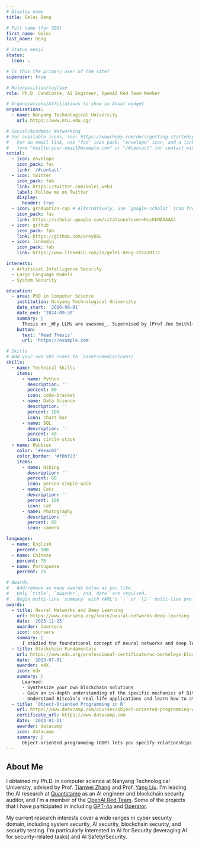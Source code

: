 ```yaml
---
# Display name
title: Gelei Deng

# Full name (for SEO)
first_name: Gelei
last_name: Deng

# Status emoji
status:
  icon: ☕️

# Is this the primary user of the site?
superuser: true

# Role/position/tagline
role: Ph.D. Candidate, AI Engineer, OpenAI Red Team Member

# Organizations/Affiliations to show in About widget
organizations:
  - name: Nanyang Technological University
    url: https://www.ntu.edu.sg/

# Social/Academic Networking
# For available icons, see: https://wowchemy.com/docs/getting-started/page-builder/#icons
#   For an email link, use "fas" icon pack, "envelope" icon, and a link in the
#   form "mailto:your-email@example.com" or "/#contact" for contact widget.
social:
  - icon: envelope
    icon_pack: fas
    link: '/#contact'
  - icon: twitter
    icon_pack: fab
    link: https://twitter.com/Gelei_web3
    label: Follow me on Twitter
    display:
      header: true
  - icon: graduation-cap # Alternatively, use `google-scholar` icon from `ai` icon pack
    icon_pack: fas
    link: https://scholar.google.com/citations?user=NuzUkMEAAAAJ
  - icon: github
    icon_pack: fab
    link: https://github.com/GreyDGL
  - icon: linkedin
    icon_pack: fab
    link: https://www.linkedin.com/in/gelei-deng-225a10112

interests:
  - Artificial Intelligence Security
  - Large Language Models
  - System Security

education:
  - area: PhD in Computer Science
    institution: Nanyang Technological University
    date_start: '2020-08-01'
    date_end: '2024-09-30'
    summary: |
      Thesis on _Why LLMs are awesome_. Supervised by [Prof Joe Smith](https://example.com). Presented papers at 5 IEEE conferences with the contributions being published in 2 Springer journals.
    button:
      text: 'Read Thesis'
      url: 'https://example.com'

# Skills
# Add your own SVG icons to `assets/media/icons/`
skills:
  - name: Technical Skills
    items:
      - name: Python
        description: ''
        percent: 80
        icon: code-bracket
      - name: Data Science
        description: ''
        percent: 100
        icon: chart-bar
      - name: SQL
        description: ''
        percent: 40
        icon: circle-stack
  - name: Hobbies
    color: '#eeac02'
    color_border: '#f0bf23'
    items:
      - name: Hiking
        description: ''
        percent: 60
        icon: person-simple-walk
      - name: Cats
        description: ''
        percent: 100
        icon: cat
      - name: Photography
        description: ''
        percent: 80
        icon: camera

languages:
  - name: English
    percent: 100
  - name: Chinese
    percent: 75
  - name: Portuguese
    percent: 25

# Awards.
#   Add/remove as many awards below as you like.
#   Only `title`, `awarder`, and `date` are required.
#   Begin multi-line `summary` with YAML's `|` or `|2-` multi-line prefix and indent 2 spaces below.
awards:
  - title: Neural Networks and Deep Learning
    url: https://www.coursera.org/learn/neural-networks-deep-learning
    date: '2023-11-25'
    awarder: Coursera
    icon: coursera
    summary: |
      I studied the foundational concept of neural networks and deep learning. By the end, I was familiar with the significant technological trends driving the rise of deep learning; build, train, and apply fully connected deep neural networks; implement efficient (vectorized) neural networks; identify key parameters in a neural network’s architecture; and apply deep learning to your own applications.
  - title: Blockchain Fundamentals
    url: https://www.edx.org/professional-certificate/uc-berkeleyx-blockchain-fundamentals
    date: '2023-07-01'
    awarder: edX
    icon: edx
    summary: |
      Learned:
      - Synthesize your own blockchain solutions
      - Gain an in-depth understanding of the specific mechanics of Bitcoin
      - Understand Bitcoin’s real-life applications and learn how to attack and destroy Bitcoin, Ethereum, smart contracts and Dapps, and alternatives to Bitcoin’s Proof-of-Work consensus algorithm
  - title: 'Object-Oriented Programming in R'
    url: https://www.datacamp.com/courses/object-oriented-programming-with-s3-and-r6-in-r
    certificate_url: https://www.datacamp.com
    date: '2023-01-21'
    awarder: datacamp
    icon: datacamp
    summary: |
      Object-oriented programming (OOP) lets you specify relationships between functions and the objects that they can act on, helping you manage complexity in your code. This is an intermediate level course, providing an introduction to OOP, using the S3 and R6 systems. S3 is a great day-to-day R programming tool that simplifies some of the functions that you write. R6 is especially useful for industry-specific analyses, working with web APIs, and building GUIs.
---
```


## About Me

I obtained my Ph.D. in computer science at Nanyang Technological University, advised by Prof. [Tianwei Zhang](https://personal.ntu.edu.sg/tianwei.zhang/) and Prof. [Yang Liu](https://personal.ntu.edu.sg/yangliu/). I'm leading the AI research at [Quantstamp](https://quantstamp.com/) as an AI engineer and blockchain security auditor, and I'm a member of the [OpenAI Red Team](https://openai.com/blog/red-teaming-network). Some of the projects that I have participated in including [GPT-4o](https://cdn.openai.com/gpt-4o-system-card.pdf) and [Operator](https://cdn.openai.com/operator_system_card.pdf). 

My current research interests cover a wide ranges in cyber security domain, including system security, AI security, blockchain security, and security testing. I'm particularly interested in AI for Security (leveraging AI for security-related tasks) and AI Safety/Security.
